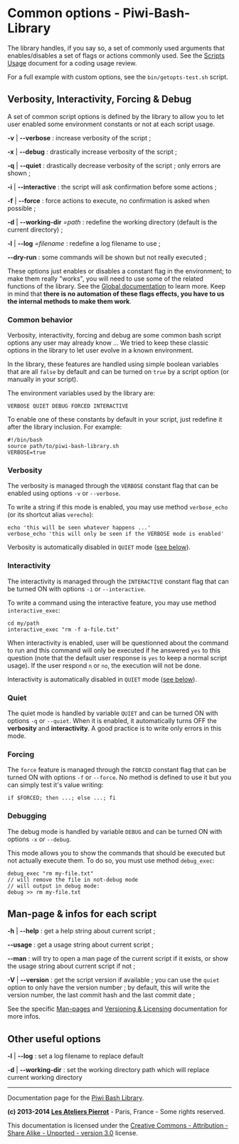 Common options - Piwi-Bash-Library
==================================

The library handles, if you say so, a set of commonly used arguments that enables/disables
a set of flags or actions commonly used. See the [Scripts Usage](Scripts-Usage.md) document
for a coding usage review.

For a full example with custom options, see the `bin/getopts-test.sh` script.


## Verbosity, Interactivity, Forcing & Debug

A set of common script options is defined by the library to allow you to let user
enabled some environment constants or not at each script usage.

**-v** | **--verbose**
:   increase verbosity of the script ;

**-x** | **--debug**
:   drastically increase verbosity of the script ;

**-q** | **--quiet**
:   drastically decrease verbosity of the script ; only errors are shown ;

**-i** | **--interactive**
:   the script will ask confirmation before some actions ;

**-f** | **--force**
:   force actions to execute, no confirmation is asked when possible ;

**-d** | **--working-dir** *=path*
:   redefine the working directory (default is the current directory) ;

**-l** | **--log** *=filename*
:   redefine a log filename to use ;

**--dry-run**
:   some commands will be shown but not really executed ;

These options just enables or disables a constant flag in the environment; to make
them really "works", you will need to use some of the related functions of the library.
See the [Global documentation](Global-doc.md) to learn more. Keep in mind that **there
is no automation of these flags effects, you have to us the internal methods to make
them work**.

### Common behavior

Verbosity, interactivity, forcing and debug are some common bash script options any user may
already know ... We tried to keep these classic options in the library to let user evolve in
a known environment.

In the library, these features are handled using simple boolean variables that are all `false`
by default and can be turned on `true` by a script option (or manually in your script).

The environment variables used by the library are:

    VERBOSE QUIET DEBUG FORCED INTERACTIVE

To enable one of these constants by default in your script, just redefine it after the
library inclusion. For example:

    #!/bin/bash
    source path/to/piwi-bash-library.sh
    VERBOSE=true

### Verbosity

The verbosity is managed through the `VERBOSE` constant flag that can be enabled using
options `-v` or `--verbose`.

To write a string if this mode is enabled, you may use method `verbose_echo` (or its 
shortcut alias `verecho`):

    echo 'this will be seen whatever happens ...'
    verbose_echo 'this will only be seen if the VERBOSE mode is enabled'

Verbosity is automatically disabled in `QUIET` mode ([see below](#quiet)).

### Interactivity

The interactivity is managed through the `INTERACTIVE` constant flag that can be turned
ON with options `-i` or `--interactive`.

To write a command using the interactive feature, you may use method `interactive_exec`:

    cd my/path
    interactive_exec "rm -f a-file.txt"

When interactivity is enabled, user will be questionned about the command to run and this
command will only be executed if he answered `yes` to this question (note that the default
user response is `yes` to keep a normal script usage). If the user respond `n` or `no`, the
execution will not be done.

Interactivity is automatically disabled in `QUIET` mode ([see below](#quiet)).

### Quiet

The quiet mode is handled by variable `QUIET` and can be turned ON with options `-q` or
`--quiet`. When it is enabled, it automatically turns OFF the **verbosity** and **interactivity**.
A good practice is to write only errors in this mode.

### Forcing

The `force` feature is managed through the `FORCED` constant flag that can be turned ON with
options `-f` or `--force`. No method is defined to use it but you can simply test it's value
writing:

    if $FORCED; then ...; else ...; fi

### Debugging

The debug mode is handled by variable `DEBUG` and can be turned ON with options `-x` or
`--debug`.

This mode allows you to show the commands that should be executed but not actually execute
them. To do so, you must use method `debug_exec`:

    debug_exec "rm my-file.txt"
    // will remove the file in not-debug mode
    // will output in debug mode:
    debug >> rm my-file.txt



## Man-page & infos for each script

**-h** | **--help**
:   get a help string about current script ;

**--usage**
:   get a usage string about current script ;

**--man**
:   will try to open a man page of the current script if it exists, or show the usage string
    about current script if not ;

**-V** | **--version**
:   get the script version if available ; you can use the `quiet` option to only have
	the version number ; by default, this will write the version number, the last commit hash
	and the last commit date ;

See the specific [Man-pages](Man-pages.md) and [Versioning & Licensing](Versioning-Licensing.md) documentation for more infos.


## Other useful options

**-l** | **--log**
:   set a log filename to replace default

**-d** | **--working-dir**
:   set the working directory path which will replace current working directory


--------------

Documentation page for the [Piwi Bash Library](http://github.com/atelierspierrot/piwi-bash-library).

**(c) 2013-2014 [Les Ateliers Pierrot](http://www.ateliers-pierrot.fr/)** - Paris, France - Some rights reserved.

This documentation is licensed under the [Creative Commons - Attribution - Share Alike - Unported - version 3.0](http://creativecommons.org/licenses/by-sa/3.0/) license.
